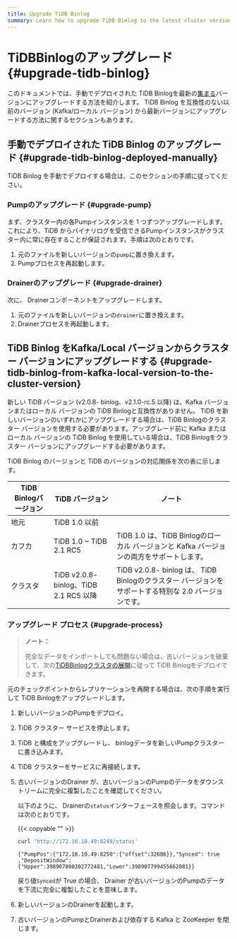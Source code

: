 ```yaml
---
title: Upgrade TiDB Binlog
summary: Learn how to upgrade TiDB Binlog to the latest cluster version.
---
```


# TiDBBinlogのアップグレード {#upgrade-tidb-binlog}

このドキュメントでは、手動でデプロイされた TiDB Binlogを最新の[集まる](/tidb-binlog/tidb-binlog-overview.md)バージョンにアップグレードする方法を紹介します。 TiDB Binlog を互換性のない以前のバージョン (Kafka/ローカル バージョン) から最新バージョンにアップグレードする方法に関するセクションもあります。

## 手動でデプロイされた TiDB Binlog のアップグレード {#upgrade-tidb-binlog-deployed-manually}

TiDB Binlog を手動でデプロイする場合は、このセクションの手順に従ってください。

### Pumpのアップグレード {#upgrade-pump}

まず、クラスター内の各Pumpインスタンスを 1 つずつアップグレードします。これにより、TiDB からバイナリログを受信できるPumpインスタンスがクラスター内に常に存在することが保証されます。手順は次のとおりです。

1.  元のファイルを新しいバージョンの`pump`に置き換えます。
2.  Pumpプロセスを再起動します。

### Drainerのアップグレード {#upgrade-drainer}

次に、 Drainerコンポーネントをアップグレードします。

1.  元のファイルを新しいバージョンの`drainer`に置き換えます。
2.  Drainerプロセスを再起動します。

## TiDB Binlog をKafka/Local バージョンからクラスター バージョンにアップグレードする {#upgrade-tidb-binlog-from-kafka-local-version-to-the-cluster-version}

新しい TiDB バージョン (v2.0.8- binlog、v2.1.0-rc.5 以降) は、Kafka バージョンまたはローカル バージョンの TiDB Binlogと互換性がありません。 TiDB を新しいバージョンのいずれかにアップグレードする場合は、TiDB Binlogのクラスター バージョンを使用する必要があります。アップグレード前に Kafka またはローカル バージョンの TiDB Binlog を使用している場合は、TiDB Binlogをクラスター バージョンにアップグレードする必要があります。

TiDB Binlog のバージョンと TiDB のバージョンの対応関係を次の表に示します。

| TiDB Binlogバージョン | TiDB バージョン                          | ノート                                                                   |
| ---------------- | ----------------------------------- | --------------------------------------------------------------------- |
| 地元               | TiDB 1.0 以前                         |                                                                       |
| カフカ              | TiDB 1.0 ~ TiDB 2.1 RC5             | TiDB 1.0 は、TiDB Binlogのローカル バージョンと Kafka バージョンの両方をサポートします。            |
| クラスタ             | TiDB v2.0.8- binlog、TiDB 2.1 RC5 以降 | TiDB v2.0.8- binlog は、 TiDB Binlogのクラスター バージョンをサポートする特別な 2.0 バージョンです。 |

### アップグレード プロセス {#upgrade-process}

> **ノート：**
>
> 完全なデータをインポートしても問題ない場合は、古いバージョンを破棄して、次の[TiDBBinlogクラスタの展開](/tidb-binlog/deploy-tidb-binlog.md)に従って TiDB Binlogをデプロイできます。

元のチェックポイントからレプリケーションを再開する場合は、次の手順を実行して TiDB Binlogをアップグレードします。

1.  新しいバージョンのPumpをデプロイ。

2.  TiDB クラスター サービスを停止します。

3.  TiDB と構成をアップグレードし、 binlogデータを新しいPumpクラスターに書き込みます。

4.  TiDB クラスターをサービスに再接続します。

5.  古いバージョンのDrainer が、古いバージョンのPumpのデータをダウンストリームに完全に複製したことを確認してください。

    以下のように、 Drainerの`status`インターフェースを照会します。コマンドは次のとおりです。

    {{< copyable "" >}}

    ```bash
    curl 'http://172.16.10.49:8249/status'
    ```

    ```
    {"PumpPos":{"172.16.10.49:8250":{"offset":32686}},"Synced": true ,"DepositWindow":{"Upper":398907800202772481,"Lower":398907799455662081}}
    ```

    戻り値`Synced`が True の場合、 Drainer が古いバージョンのPumpのデータを下流に完全に複製したことを意味します。

6.  新しいバージョンのDrainerを起動します。

7.  古いバージョンのPumpとDrainerおよび依存する Kafka と ZooKeeper を閉じます。
